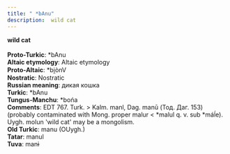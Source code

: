 ```yaml
---
title: " *bAnu"
description:  wild cat
---
```

<strong> wild cat</strong><br><br>
<strong>Proto-Turkic</strong>:  *bAnu<br>
<strong>Altaic etymology</strong>:  Altaic etymology<br>
<strong> Proto-Altaic</strong>:  *bi̯ònV<br>
<strong>Nostratic</strong>:  Nostratic<br>
<strong>Russian meaning</strong>:  дикая кошка<br>
<strong>Turkic</strong>:  *bAnu<br>
<strong>Tungus-Manchu</strong>:  *bońa<br>
<strong>Comments</strong>:  EDT 767. Turk. > Kalm. manl, Dag. manū (Тод. Даг. 153) (probably contaminated with Mong. proper malur < *malul q. v. sub *máĺe). Uygh. molun 'wild cat' may be a mongolism.<br>
<strong>Old Turkic</strong>:  manu (OUygh.)<br>
<strong>Tatar</strong>:  manul<br>
<strong>Tuva</strong>:  manɨ<br>


